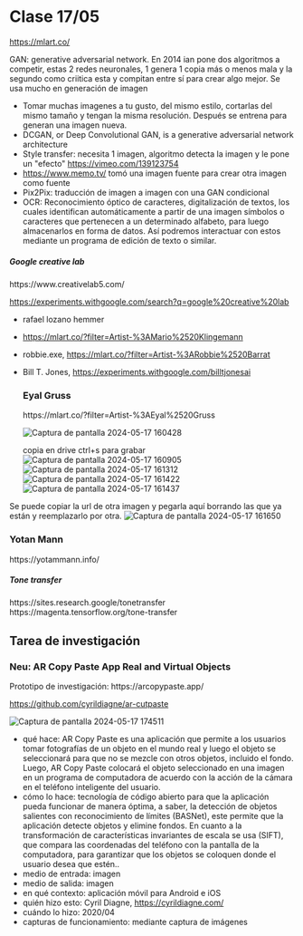 # Clase 17/05

https://mlart.co/

GAN: generative adversarial network. En 2014 ian pone dos algoritmos a competir, estas 2 redes neuronales, 
1 genera 1 copia más o menos mala y la segundo como criitica esta y compitan entre sí para crear algo mejor. Se usa mucho en generación de imagen

- Tomar muchas imagenes a tu gusto, del mismo estilo, cortarlas del mismo tamaño y tengan la misma resolución. Después se entrena para generan una imagen nueva. 
- DCGAN, or Deep Convolutional GAN, is a generative adversarial network architecture
- Style transfer: necesita 1 imagen, algoritmo detecta la imagen y le pone un "efecto" https://vimeo.com/139123754
- https://www.memo.tv/ tomó una imagen fuente para crear otra imagen como fuente
- Pix2Pix: traducción de imagen a imagen con una GAN condicional
- OCR: Reconocimiento óptico de caracteres,  digitalización de textos, los cuales identifican automáticamente a partir de una imagen símbolos o caracteres que pertenecen a un determinado alfabeto,
 para luego almacenarlos en forma de datos. Así podremos interactuar con estos mediante un programa de edición de texto o similar.

<h5>Google creative lab</h5>
https://www.creativelab5.com/

https://experiments.withgoogle.com/search?q=google%20creative%20lab

- rafael lozano hemmer
- https://mlart.co/?filter=Artist-%3AMario%2520Klingemann
- robbie.exe, https://mlart.co/?filter=Artist-%3ARobbie%2520Barrat
- Bill T. Jones, https://experiments.withgoogle.com/billtjonesai
  
  <h3>Eyal Gruss</h3>
  https://mlart.co/?filter=Artist-%3AEyal%2520Gruss
  
  ![Captura de pantalla 2024-05-17 160428](https://github.com/josefa52/audiv027-2024-1/assets/163590856/7b94faf5-34d9-49d0-aa51-370fb01208a0)

  copia en drive
ctrl+s para grabar
![Captura de pantalla 2024-05-17 160905](https://github.com/josefa52/audiv027-2024-1/assets/163590856/cf2c4ff5-4172-4883-bf6f-1ca6346ac469)
![Captura de pantalla 2024-05-17 161312](https://github.com/josefa52/audiv027-2024-1/assets/163590856/abe7c5ae-d298-4b76-b26f-adf776174a7a)
![Captura de pantalla 2024-05-17 161422](https://github.com/josefa52/audiv027-2024-1/assets/163590856/d51eaba9-366f-44d7-bb1b-a37e9e1af6c2)
![Captura de pantalla 2024-05-17 161437](https://github.com/josefa52/audiv027-2024-1/assets/163590856/cbba41b2-a324-49ec-b18a-789a31f7b343)

Se puede copiar la url de otra imagen y pegarla aquí borrando las que ya están y reemplazarlo por otra.
![Captura de pantalla 2024-05-17 161650](https://github.com/josefa52/audiv027-2024-1/assets/163590856/daa82457-85eb-491a-925f-afba940bb10f)

 <h3>Yotan Mann</h3>
https://yotammann.info/

<h5>Tone transfer</h5>
https://sites.research.google/tonetransfer
https://magenta.tensorflow.org/tone-transfer


 <h2>Tarea de investigación</h2>
 <h3>Neu: AR Copy Paste App Real and Virtual Objects</h3>
Prototipo de investigación: https://arcopypaste.app/
 
 https://github.com/cyrildiagne/ar-cutpaste
 
 ![Captura de pantalla 2024-05-17 174511](https://github.com/josefa52/audiv027-2024-1/assets/163590856/929f0b3a-8378-4fa9-aab9-85b581475f46)

- qué hace: AR Copy Paste es una aplicación que permite a los usuarios tomar fotografías de un objeto en el mundo real y luego el objeto se seleccionará para que no se mezcle con otros
objetos, incluido el fondo. Luego, AR Copy Paste colocará el objeto seleccionado en una imagen en un programa de computadora de acuerdo con la acción de la cámara en el teléfono inteligente del usuario.
- cómo lo hace: tecnología de código abierto para que la aplicación pueda funcionar de manera óptima, a saber, la detección de objetos salientes con reconocimiento de límites (BASNet), este permite que la aplicación detecte objetos y elimine fondos. En cuanto a la transformación de características invariantes de escala se usa (SIFT), que compara las coordenadas del teléfono con la pantalla de la computadora, para garantizar que los objetos se coloquen donde el usuario desea que estén..
- medio de entrada: imagen
- medio de salida: imagen
- en qué contexto: aplicación móvil para Android e iOS 
- quién hizo esto: Cyril Diagne, https://cyrildiagne.com/
- cuándo lo hizo: 2020/04
- capturas de funcionamiento: mediante captura de imágenes
